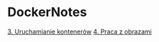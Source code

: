 # DockerNotes

[3. Uruchamianie kontenerów](./uruchamianie-kontenerów/README.md)
[4. Praca z obrazami](./4-praca-z-obrazami/README.md)